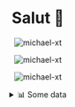 <h1 align="center">Salut 👋</h1>

<p align="center"> <img src="https://komarev.com/ghpvc/?username=michael-xt" alt="michael-xt" /> 
</p>

<p align="center"><img align="center" src="https://github-readme-stats.vercel.app/api/top-langs/?username=michael-xt&layout=compact&theme=dark&show_icons=true" alt="michael-xt" /></p>
<p align="center"><img align="center" src="https://github-readme-stats.vercel.app/api?username=michael-xt&show_icons=true&theme=dark&show_icons=true" alt="michael-xt" /></p>

<details align="center"><summary>📊 Some data</summary>
<p>

<!--START_SECTION:waka-->
**🐱 My Github Data** 

> 🏆 215 Contributions in the Year 2021
 > 
> 📦 16.0 MB Used in Github's Storage 
 > 
> 🚫 Not Opted to Hire
 > 
> 📜 5 Public Repositories 
 > 
> 🔑 29 Private Repositories  
 > 
**I'm an Early 🐤** 

```text
🌞 Morning    111 commits    ███████░░░░░░░░░░░░░░░░░░   28.46% 
🌆 Daytime    107 commits    ██████░░░░░░░░░░░░░░░░░░░   27.44% 
🌃 Evening    166 commits    ██████████░░░░░░░░░░░░░░░   42.56% 
🌙 Night      6 commits      ░░░░░░░░░░░░░░░░░░░░░░░░░   1.54%

```
📅 **I'm Most Productive on Wednesday** 

```text
Monday       40 commits     ██░░░░░░░░░░░░░░░░░░░░░░░   10.26% 
Tuesday      59 commits     ███░░░░░░░░░░░░░░░░░░░░░░   15.13% 
Wednesday    83 commits     █████░░░░░░░░░░░░░░░░░░░░   21.28% 
Thursday     64 commits     ████░░░░░░░░░░░░░░░░░░░░░   16.41% 
Friday       59 commits     ███░░░░░░░░░░░░░░░░░░░░░░   15.13% 
Saturday     51 commits     ███░░░░░░░░░░░░░░░░░░░░░░   13.08% 
Sunday       34 commits     ██░░░░░░░░░░░░░░░░░░░░░░░   8.72%

```


📊 **This Week I Spent My Time On** 

```text
🔥 Editors: 
VS Code                  35 hrs 51 mins      ████████████████████████░   96.89% 
Visual Studio            1 hr 9 mins         ░░░░░░░░░░░░░░░░░░░░░░░░░   3.11%

💻 Operating System: 
Windows                  37 hrs              █████████████████████████   100.0%

```

**I Mostly Code in JavaScript** 

```text
JavaScript               9 repos             ███████░░░░░░░░░░░░░░░░░░   30.0% 
Java                     8 repos             ██████░░░░░░░░░░░░░░░░░░░   26.67% 
Lua                      3 repos             ██░░░░░░░░░░░░░░░░░░░░░░░   10.0% 
Vue                      3 repos             ██░░░░░░░░░░░░░░░░░░░░░░░   10.0% 
C#                       2 repos             █░░░░░░░░░░░░░░░░░░░░░░░░   6.67%

```



 Last Updated on 19/08/2021
<!--END_SECTION:waka-->
</p>
